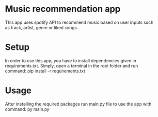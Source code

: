 # Music recommendation app
This app uses spotify API to recommend music based on user inputs such as track, artist, genre or liked songs.

# Setup
In order to use this app, you have to install dependencies given in requirements.txt.
Simply, open a terminal in the root folder and run command: pip install -r requirements.txt

# Usage
After installing the required packages run main.py file to use the app with command: py main.py